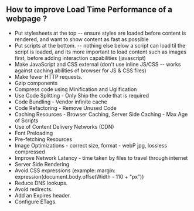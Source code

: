 ## How to improve Load Time Performance of a webpage ?

- Put stylesheets at the top -- ensure styles are loaded before content is rendered, and want to show content as fast as possible
- Put scripts at the bottom. -- nothing else below a script can load til the script is loaded, and its more important to load content such as images first, before adding interaction capabilities (javascript)
- Make JavaScript and CSS external (don't use inline JS/CSS -- works against caching abilities of browser for JS & CSS files)
- Make fewer HTTP requests.
- Gzip components
- Compress code using Minification and Uglification
- Use Code Splitting - Only Ship the code that is required
- Code Bundling - Vendor infinite cache
- Code Refactoring - Remove Unused Code
- Caching Resources - Browser Caching, Server Side Caching - Max Age of Scripts
- Use of Content Delivery Networks (CDN)
- Font Preloading
- Pre-fetching Resources
- Image Optimizations - correct size, format - webP jpg, lossless compressed
- Improve Network Latency - time taken by files to travel through internet
- Server Side Rendering
- Avoid CSS expressions (example: margin: expression(document.body.offsetWidth - 110 + "px"))
- Reduce DNS lookups.
- Avoid redirects.
- Add an Expires header.
- Configure ETags.